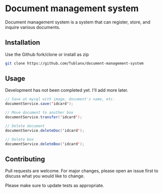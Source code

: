 # Document management system

Document management system is a system that can register, store, and inquire various documents.

## Installation

Use the Github fork/clone or install as zip

```bash
git clone https://github.com/Tublanx/document-management-system
```

## Usage
Development has not been completed yet. I'll add more later.
```java
// Save at mysql with image, document's name, etc.
documentService.save('idcard');

// Move document to another box
documentService.transfer('idcard');

// Delete document
documentService.deleteDoc('idcard');

// Delete box
documentService.deleteBox('idcard');
```

## Contributing

Pull requests are welcome. For major changes, please open an issue first
to discuss what you would like to change.

Please make sure to update tests as appropriate.
